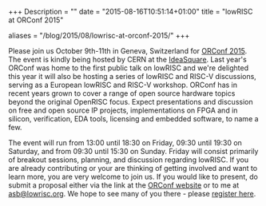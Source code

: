 +++
Description = ""
date = "2015-08-16T10:51:14+01:00"
title = "lowRISC at ORConf 2015"

aliases = "/blog/2015/08/lowrisc-at-orconf-2015/"
+++

Please join us October 9th-11th in Geneva, Switzerland for [ORConf 
2015](http://openrisc.io/orconf/). The event is kindly being hosted by CERN at 
the [IdeaSquare](http://knowledgetransfer.web.cern.ch/ideasquare/about).
Last year's ORConf was home to the first public talk on lowRISC and we're 
delighted this year it will also be hosting a
series of lowRISC and RISC-V discussions, serving as a European lowRISC and 
RISC-V workshop. ORConf has in recent years grown to cover a range of open 
source hardware topics beyond the original OpenRISC focus. Expect 
presentations and discussion on free and open source IP projects, 
implementations on FPGA and in silicon, verification, EDA tools, licensing and 
embedded software, to name a few.

The event will run from 13:00 until 18:30 on Friday, 09:30 until 19:30 on 
Saturday, and from 09:30 until 15:30 on Sunday. Friday will consist primarily 
of breakout sessions, planning, and discussion regarding lowRISC. If you are 
already contributing or your are thinking of getting involved and want to 
learn more, you are very welcome to join us. If you would like to present, 
do submit a proposal either via the link at the [ORConf 
website](http://openrisc.io/orconf/) or to me at asb@lowrisc.org. We hope to 
see many of you there - please [register 
here](http://goo.gl/forms/KRZux8vnyO).
